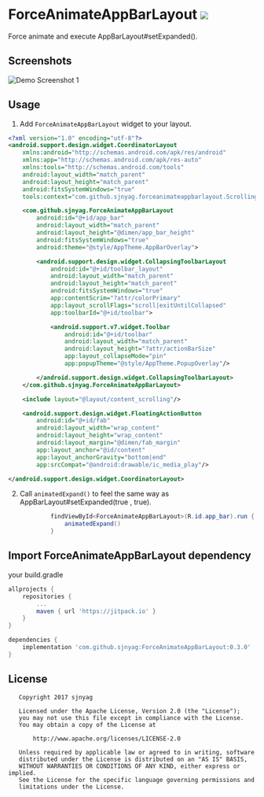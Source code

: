 # ForceAnimateAppBarLayout [![](https://jitpack.io/v/sjnyag/ForceAnimateAppBarLayout.svg)](https://jitpack.io/#sjnyag/ForceAnimateAppBarLayout)
Force animate and execute AppBarLayout#setExpanded().

Screenshots
-----------

![Demo Screenshot 1][1]

Usage
-----

1. Add ``ForceAnimateAppBarLayout`` widget to your layout.

```xml
<?xml version="1.0" encoding="utf-8"?>
<android.support.design.widget.CoordinatorLayout
    xmlns:android="http://schemas.android.com/apk/res/android"
    xmlns:app="http://schemas.android.com/apk/res-auto"
    xmlns:tools="http://schemas.android.com/tools"
    android:layout_width="match_parent"
    android:layout_height="match_parent"
    android:fitsSystemWindows="true"
    tools:context="com.github.sjnyag.forceanimateappbarlayout.ScrollingActivity">

    <com.github.sjnyag.ForceAnimateAppBarLayout
        android:id="@+id/app_bar"
        android:layout_width="match_parent"
        android:layout_height="@dimen/app_bar_height"
        android:fitsSystemWindows="true"
        android:theme="@style/AppTheme.AppBarOverlay">

        <android.support.design.widget.CollapsingToolbarLayout
            android:id="@+id/toolbar_layout"
            android:layout_width="match_parent"
            android:layout_height="match_parent"
            android:fitsSystemWindows="true"
            app:contentScrim="?attr/colorPrimary"
            app:layout_scrollFlags="scroll|exitUntilCollapsed"
            app:toolbarId="@+id/toolbar">

            <android.support.v7.widget.Toolbar
                android:id="@+id/toolbar"
                android:layout_width="match_parent"
                android:layout_height="?attr/actionBarSize"
                app:layout_collapseMode="pin"
                app:popupTheme="@style/AppTheme.PopupOverlay"/>

        </android.support.design.widget.CollapsingToolbarLayout>
    </com.github.sjnyag.ForceAnimateAppBarLayout>

    <include layout="@layout/content_scrolling"/>

    <android.support.design.widget.FloatingActionButton
        android:id="@+id/fab"
        android:layout_width="wrap_content"
        android:layout_height="wrap_content"
        android:layout_margin="@dimen/fab_margin"
        app:layout_anchor="@id/content"
        app:layout_anchorGravity="bottom|end"
        app:srcCompat="@android:drawable/ic_media_play"/>

</android.support.design.widget.CoordinatorLayout>
```

2. Call ``animatedExpand()`` to feel the same way as AppBarLayout#setExpanded(true , true). 

```java
            findViewById<ForceAnimateAppBarLayout>(R.id.app_bar).run {
                animatedExpand()
            }
```

Import ForceAnimateAppBarLayout dependency
--------------------------------

your build.gradle
```groovy
allprojects {
    repositories {
        ...
        maven { url 'https://jitpack.io' }
    }
}
```


```groovy
dependencies {
    implementation 'com.github.sjnyag:ForceAnimateAppBarLayout:0.3.0'
}
```

License
-------
```
   Copyright 2017 sjnyag

   Licensed under the Apache License, Version 2.0 (the "License");
   you may not use this file except in compliance with the License.
   You may obtain a copy of the License at

       http://www.apache.org/licenses/LICENSE-2.0

   Unless required by applicable law or agreed to in writing, software
   distributed under the License is distributed on an "AS IS" BASIS,
   WITHOUT WARRANTIES OR CONDITIONS OF ANY KIND, either express or implied.
   See the License for the specific language governing permissions and
   limitations under the License.
```

[1]: ./sample.gif
